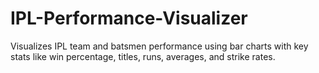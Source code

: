 # IPL-Performance-Visualizer

Visualizes IPL team and batsmen performance using bar charts with key stats like win percentage, titles, runs, averages, and strike rates.
